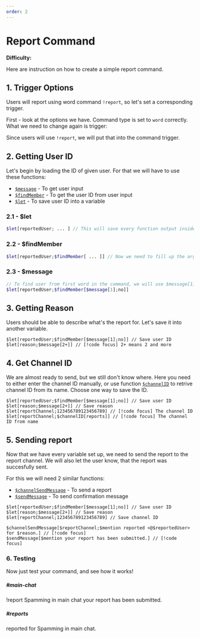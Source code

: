 ```yaml
---
order: 2
---
```


# Report Command

**Difficulty:** <Easy/>

Here are instruction on how to create a simple report command.

## 1. Trigger Options

Users will report using word command `!report`, so let's set a corresponding trigger.

First - look at the options we have. Command type is set to `word` correctly. What we need to change again is trigger:
<Pic src="/images/tutorials/report/1.png"/>

Since users will use `!report`, we will put that into the command trigger.
<Pic src="/images/tutorials/report/2.png"/>

## 2. Getting User ID

Let's begin by loading the ID of given user. For that we will have to use these functions:
- [`$message`](../Functions/Message/message.md) - To get user input
- [`$findMember`](../Functions/Member/findMember.md) - To get the user ID from user input
- [`$let`](../Functions/Variables/let.md) - To save user ID into a variable

### 2.1 - $let

```php
$let[reportedUser; ... ] // This will save every function output inside
```

### 2.2 - $findMember

```php
$let[reportedUser;$findMember[ ... ]] // Now we need to fill up the arguments
```

### 2.3 - $message

```php
// To find user from first word in the command, we will use $message[1]
$let[reportedUser;$findMember[$message[1];no]]
```

## 3. Getting Reason

Users should be able to describe what's the report for. Let's save it into another variable.

```php{2}
$let[reportedUser;$findMember[$message[1];no]] // Save user ID
$let[reason;$message[2+]] // [!code focus] 2+ means 2 and more
```

## 4. Get Channel ID

We are almost ready to send, but we still don't know where. Here you need to either enter the channel ID manually, or use function [`$channelID`](../Functions/Channel/channelID.md) to retrive channel ID from its name. Choose one way to save the ID.

```php{3,4}
$let[reportedUser;$findMember[$message[1];no]] // Save user ID
$let[reason;$message[2+]] // Save reason
$let[reportChannel;123456789123456789] // [!code focus] The channel ID
$let[reportChannel;$channelID[reports]] // [!code focus] The channel ID from name
```

## 5. Sending report

Now that we have every variable set up, we need to send the report to the report channel. We will also let the user know, that the report was succesfully sent.

For this we will need 2 similar functions:
- [`$channelSendMessage`](../Functions/Message/channelSendMessage.md) - To send a report
- [`$sendMessage`](../Functions/Message/sendMessage.md) - To send confirmation message

```php{5,6}
$let[reportedUser;$findMember[$message[1];no]] // Save user ID
$let[reason;$message[2+]] // Save reason
$let[reportChannel;123456789123456789] // Save channel ID

$channelSendMessage[$reportChannel;$mention reported <@$reportedUser> for $reason.] // [!code focus]
$sendMessage[$mention your report has been submitted.] // [!code focus]
```

### 6. Testing

Now just test your command, and see how it works!

##### #main-chat

<Discord>
    <UserMessage>
        !report <Mention text="User 2"/> Spamming in main chat
    </UserMessage>
    <BotMessage>
        <Mention/> your report has been submitted.
    </BotMessage>
</Discord>

<br/>

##### #reports

<Discord>
    <BotMessage>
        <Mention/> reported <Mention text="User 2"/> for Spamming in main chat.
    </BotMessage>
</Discord>